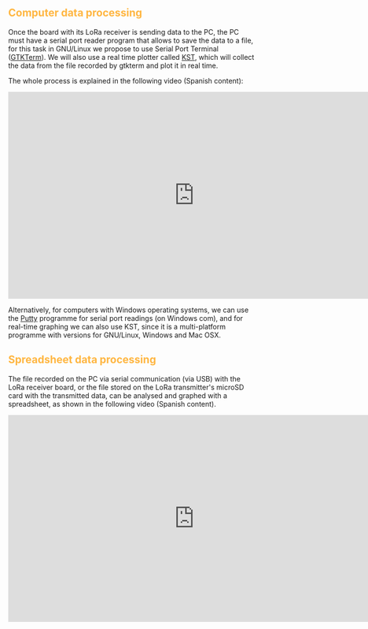 ## <FONT COLOR=#ffb641>**Computer data processing**</font>
Once the board with its LoRa receiver is sending data to the PC, the PC must have a serial port reader program that allows to save the data to a file, for this task in GNU/Linux we propose to use Serial Port Terminal ([GTKTerm](https://manpages.ubuntu.com/manpages/jammy/man1/gtkterm.1.html)). We will also use a real time plotter called [KST](https://kst-plot.kde.org/), which will collect the data from the file recorded by gtkterm and plot it in real time.

The whole process is explained in the following video (Spanish content):

<iframe width="756" height="420" src="https://www.youtube.com/embed/kdeKq9iSU5c?si=FO4YwlpZgnhnGUNW" title="YouTube video player" frameborder="0" allow="accelerometer; autoplay; clipboard-write; encrypted-media; gyroscope; picture-in-picture; web-share" referrerpolicy="strict-origin-when-cross-origin" allowfullscreen></iframe>

Alternatively, for computers with Windows operating systems, we can use the [Putty](https://www.putty.org/) programme for serial port readings (on Windows com), and for real-time graphing we can also use KST, since it is a multi-platform programme with versions for GNU/Linux, Windows and Mac OSX.

## <FONT COLOR=#ffb641>**Spreadsheet data processing**</font>
The file recorded on the PC via serial communication (via USB) with the LoRa receiver board, or the file stored on the LoRa transmitter's microSD card with the transmitted data, can be analysed and graphed with a spreadsheet, as shown in the following video (Spanish content).

<iframe width="756" height="420" src="https://www.youtube.com/embed/Dvult8bMNGg?si=ov5IwDq0yK56szBP" title="YouTube video player" frameborder="0" allow="accelerometer; autoplay; clipboard-write; encrypted-media; gyroscope; picture-in-picture; web-share" referrerpolicy="strict-origin-when-cross-origin" allowfullscreen></iframe>
